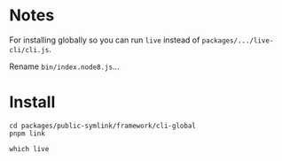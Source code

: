 # Notes

For installing globally so you can run `live` instead of `packages/.../live-cli/cli.js`.

Rename `bin/index.node8.js`...

# Install

```
cd packages/public-symlink/framework/cli-global
pnpm link

which live
```

